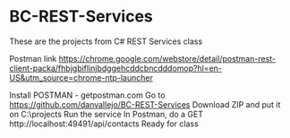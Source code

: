 # BC-REST-Services
These are the projects from C# REST Services class

Postman link
https://chrome.google.com/webstore/detail/postman-rest-client-packa/fhbjgbiflinjbdggehcddcbncdddomop?hl=en-US&utm_source=chrome-ntp-launcher

Install POSTMAN - getpostman.com
Go to https://github.com/danvallejo/BC-REST-Services
Download ZIP and put it on C:\projects
Run the service
In Postman, do a GET http://localhost:49491/api/contacts
Ready for class